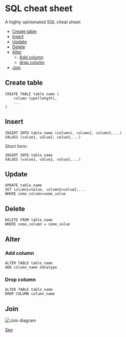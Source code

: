 # SQL cheat sheet

A highly opinionated SQL cheat sheet:

* [Create table](#create-table)
* [Insert](#insert)
* [Update](#update)
* [Delete](#delete)
* [Alter](#alter)
  * [Add column](#add-column)
  * [drop column](#drop-column)
* [Join](#join)

## Create table

```
CREATE TABLE table_name (
    column type(length),
    ...
)
```

## Insert

    INSERT INTO table_name (column1, column2, column3,...)
    VALUES (value1, value2, value3,...)

Short form:

    INSERT INTO table_name
    VALUES (value1, value2, value3,...)

## Update

    UPDATE table_name
    SET column1=value, column2=value2,...
    WHERE some_column=some_value

## Delete

    DELETE FROM table_name
    WHERE some_column = some_value

## Alter

### Add column

    ALTER TABLE table_name
    ADD column_name datatype

### Drop column

    ALTER TABLE table_name
    DROP COLUMN column_name

## Join

![Join diagram](https://lukaseder.files.wordpress.com/2016/07/venn-join1.png)

[See](https://blog.jooq.org/2016/07/05/say-no-to-venn-diagrams-when-explaining-joins/)
